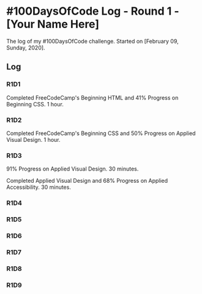 # #100DaysOfCode Log - Round 1 - [Your Name Here]

The log of my #100DaysOfCode challenge. Started on [February 09, Sunday, 2020].

## Log

### R1D1 
Completed FreeCodeCamp's Beginning HTML and 41% Progress on Beginning CSS. 1 hour.

### R1D2
Completed FreeCodeCamp's Beginning CSS and 50% Progress on Applied Visual Design. 1 hour.

### R1D3
91% Progress on Applied Visual Design. 30 minutes.

Completed Applied Visual Design and 68% Progress on Applied Accessibility. 30 minutes.

### R1D4

### R1D5

### R1D6

### R1D7

### R1D8

### R1D9
